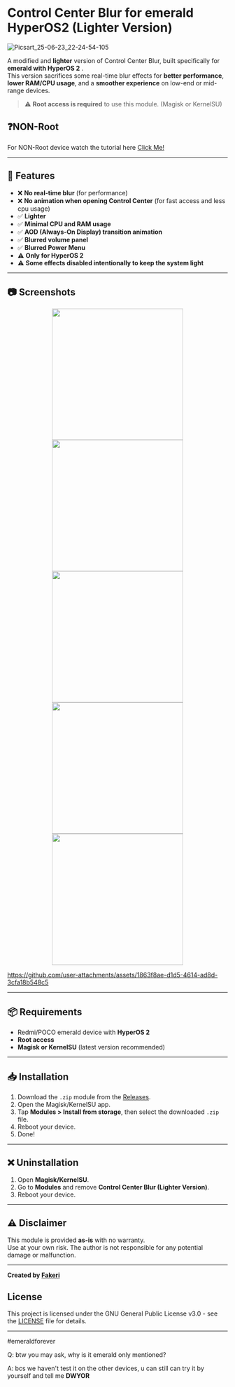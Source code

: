 # Control Center Blur for emerald HyperOS2 (Lighter Version)
![Picsart_25-06-23_22-24-54-105](https://github.com/user-attachments/assets/2e30c556-aa1f-44e9-944c-15f8b9614099)


A modified and **lighter** version of Control Center Blur, built specifically for **emerald with HyperOS 2** .  
This version sacrifices some real-time blur effects for **better performance**, **lower RAM/CPU usage**, and a **smoother experience** on low-end or mid-range devices.

> ⚠️ **Root access is required** to use this module. (Magisk or KernelSU)

## ❓NON-Root
For NON-Root device watch the tutorial here [Click Me!](https://www.tiktok.com/@emerald_g99/video/7451981653653654790?is_from_webapp=1&sender_device=pc&web_id=7509390879649957384)


---

## 🔧 Features

- ❌ **No real-time blur** (for performance)
- ❌ **No animation when opening Control Center** (for fast access and less cpu usage)
- ✅ **Lighter**
- ✅ **Minimal CPU and RAM usage**
- ✅ **AOD (Always-On Display) transition animation**
- ✅ **Blurred volume panel**
- ✅ **Blurred Power Menu**
- ⚠️ **Only for HyperOS 2**
- ⚠️ **Some effects disabled intentionally to keep the system light**

---

## 📷 Screenshots

<p align="center">
  <img src="https://github.com/user-attachments/assets/85461d96-2d3a-4c67-99ef-7e7018e3076e" width="300"/>
  <img src="https://github.com/user-attachments/assets/e6f6fe85-6203-4b91-aa80-7649f0cf8f63" width="300"/>
  <img src="https://github.com/user-attachments/assets/25394ed1-ae5b-4165-b4e4-c1710f0d2752" width="300"/>
  <img src="https://github.com/user-attachments/assets/eed40282-7341-4037-adca-ca8f87c8e932" width="300"/>
  <img src="https://github.com/user-attachments/assets/6b433479-a962-477f-91d8-b2f513fe882f" width="300"/>
</p>


https://github.com/user-attachments/assets/1863f8ae-d1d5-4614-ad8d-3cfa18b548c5



---

## 📦 Requirements

- Redmi/POCO emerald device with **HyperOS 2**
- **Root access**
- **Magisk or KernelSU** (latest version recommended)

---

## 📥 Installation

1. Download the `.zip` module from the [Releases](https://github.com/fakerieh/Control-Center-Blur-for-HyperOS2-but-LIGHTER-/releases).
2. Open the Magisk/KernelSU app.
3. Tap **Modules > Install from storage**, then select the downloaded `.zip` file.
4. Reboot your device.
5. Done!

---

## ❌ Uninstallation

1. Open **Magisk/KernelSU**.
2. Go to **Modules** and remove **Control Center Blur (Lighter Version)**.
3. Reboot your device.

---

## ⚠️ Disclaimer

This module is provided **as-is** with no warranty.  
Use at your own risk. The author is not responsible for any potential damage or malfunction.

---

**Created by [Fakeri](https://github.com/fakerieh)**

## License

This project is licensed under the GNU General Public License v3.0 - see the [LICENSE](./LICENSE) file for details.

---

#emeraldforever

Q: btw you may ask, why is it emerald only mentioned? 

A: bcs we haven't test it on the other devices, u can still can try it by yourself and tell me **DWYOR**
